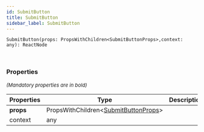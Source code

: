 ```yaml
---
id: SubmitButton
title: SubmitButton
sidebar_label: SubmitButton
---
```


```tsx
SubmitButton(props: PropsWithChildren<SubmitButtonProps>,context: any): ReactNode
```
<br/>



### Properties

<font size="2"><i>(Mandatory properties are in bold)</i></font>

| Properties | Type | Description |
| --------- | ---- | ----------- |
| **props** | PropsWithChildren<[SubmitButtonProps](/framework-api/types/SubmitButtonProps.md)\> |  |
| context | any |  |
